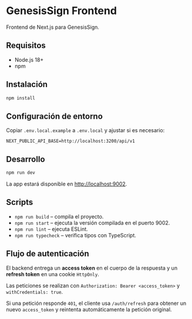 # GenesisSign Frontend

Frontend de Next.js para GenesisSign.

## Requisitos

- Node.js 18+
- npm

## Instalación

```bash
npm install
```

## Configuración de entorno

Copiar `.env.local.example` a `.env.local` y ajustar si es necesario:

```
NEXT_PUBLIC_API_BASE=http://localhost:3200/api/v1
```

## Desarrollo

```bash
npm run dev
```

La app estará disponible en [http://localhost:9002](http://localhost:9002).

## Scripts

- `npm run build` – compila el proyecto.
- `npm run start` – ejecuta la versión compilada en el puerto 9002.
- `npm run lint` – ejecuta ESLint.
- `npm run typecheck` – verifica tipos con TypeScript.

## Flujo de autenticación

El backend entrega un **access token** en el cuerpo de la respuesta y un **refresh token** en una cookie `HttpOnly`.

Las peticiones se realizan con `Authorization: Bearer <access_token>` y `withCredentials: true`.

Si una petición responde `401`, el cliente usa `/auth/refresh` para obtener un nuevo `access_token` y reintenta automáticamente la petición original.

